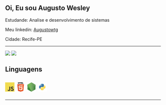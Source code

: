 ## Oi, Eu sou Augusto Wesley
Estudande: Analise e desenvolvimento de sistemas <br>
<div>
  <p>Meu linkedin: <a href="https://www.linkedin.com/in/augustowtg/">Augustowtg<a><p>
  <p>Cidade: Recife-PE<p>
<div>
<hr>
<div>
  <img height="180em" src="https://github-readme-stats.vercel.app/api?username=augustowtg&show_icons=true&theme=vue-dark&include_all_commits=true&count_private=true"/>
  <img height="180em" src="https://github-readme-stats.vercel.app/api/top-langs/?username=augustowtg&&langs_count=16&theme=vue-dark"/>
<div>
<div>
  <h2>Linguagens<h2>
  <img height="30" src="https://raw.githubusercontent.com/github/explore/80688e429a7d4ef2fca1e82350fe8e3517d3494d/topics/javascript/javascript.png">
    <img height="30" src="https://raw.githubusercontent.com/github/explore/80688e429a7d4ef2fca1e82350fe8e3517d3494d/topics/html/html.png">
  <img height="30" src="https://raw.githubusercontent.com/github/explore/80688e429a7d4ef2fca1e82350fe8e3517d3494d/topics/nodejs/nodejs.png">
  <img height="30" src="https://raw.githubusercontent.com/github/explore/80688e429a7d4ef2fca1e82350fe8e3517d3494d/topics/python/python.png">
<div>
<hr>
